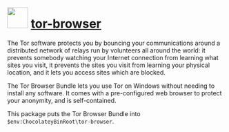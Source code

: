 ﻿# <img src="https://cdn.rawgit.com/chocolatey/chocolatey-coreteampackages/edba4a5849ff756e767cba86641bea97ff5721fe/icons/tor-browser.png" width="48" height="48"/> [tor-browser](https://chocolatey.org/packages/tor-browser)


The Tor software protects you by bouncing your communications around a distributed network of relays run by volunteers all around the world: it prevents somebody watching your Internet connection from learning what sites you visit, it prevents the sites you visit from learning your physical location, and it lets you access sites which are blocked.

The Tor Browser Bundle lets you use Tor on Windows without needing to install any software. It comes with a pre-configured web browser to protect your anonymity, and is self-contained.

This package puts the Tor Browser Bundle into `$env:ChocolateyBinRoot\tor-browser`.

